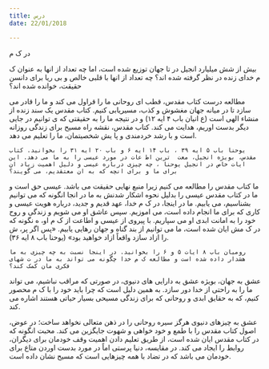 ```yaml
---
title: درس
date: 22/01/2018

---
```


در ک م

بیش از شش میلیارد انجیل در  تا  جهان توزیع شده است، اما چه تعداد از انها به عنوان ک م خدای زنده در نظر گرفته شده اند؟ چه تعداد از انها با قلبی خالص و بی ریا برای دانسن حقیقت، خوانده شده اند؟

مطالعه درست کتاب مقدس، قطب  ای روحانی ما را قراول می کند و ما را قادر می سازد تا در میانه جهان مغشوش و کذب، مسیریابی کنیم. کتاب مقدس یک سند زنده از منشاء الهی است (ع انیان باب ۴ ایه ۱۲) و در نتیجه ما را به حقیقتی که  ی توانیم در جایی دیگر بدست اوریم، هدایت می کند. کتاب مقدس، نقشه راه مسیح برای زندگی روزانه است و با رشد خردمندی و پا یش شخصیتمان، ما را تعلیم می دهد.

`یوحنا باب ۵ ایه ۳۹ ، باب ١۴ ایه ۶ و باب ۲۰ ایه ۳١ را بخوانید. کتاب مقدس، بویژه انجیل، معت  ترین اط عات در مورد عیسی را به ما می دهد. این ایات خاص در انجیل یوحنا ، چه چیزی درباره عیسی و دلیل اهمیت زیاد ان برای ما و برای انچه که به ان معتقدیم، می گویند؟`

ما کتاب مقدس را مطالعه می کنیم زیرا منبع نهایی حقیقت می باشد. عیسی حق است و ما در کتاب مقدس عیسی را بدلیل نحوه اشکار شدنش به ما در انجا انگونه که می توانیم بشناسیم، می یابیم. ما در اینجا، در ک م خدا، عهد قدیم و جدید، درباره هویت عیسی و کاری که برای ما انجام داده است، می اموزیم. سپس عاشق او می شویم و زندگی و روح خود را به امانت ابدی او می سپاریم. با پیروی از عیسی و اطاعت از ک م او، ه نگونه که در ک مش  ایان شده است، ما می توانیم از بند گناه و جهان رهایی یابیم. «پس اگر پر، ش  را ازاد سازد واقعاً ازاد خواهید بود» (یوحنا باب ۸ ایه ۳۶).

`رومیان باب ۸ ایات ۵ و ۶ را بخوانید. در اینجا نسبت به چه چیزی به ما هشدار داده شده است و مطالعه ک م خدا چگونه می تواند به ما در ت شهای فکری مان کمک کند؟`

عشق به جهان، بویژه عشق به دارایی های دنیوی، در صورتی که مراقب نباشیم، می تواند ما را به راحتی از خدا دور سازد. به همین دلیل است که چرا باید خود را با ک م محصور کنیم، که به حقایق ابدی و روحانی که برای زندگی مسیحی بسیار حیاتی هستند اشاره می کند.

عشق به چیزهای دنیوی هرگز سیره روحانی را در ذهن متعالی نخواهد ساخت؛ در عوض، اصول کتاب مقدس را با طمع و خود خواهی و شهوت جایگزین می کند. محبت انگونه که در کتاب مقدس  ایان شده است، از طریق تعلیم دادن اهمیت وقف خودمان برای دیگران، روابط را ایجاد می کند. در مقایسه، دنیا پرستی  اماً در مورد بدست اوردن متاع برای خودمان می باشد که در تضاد با همه چیزهایی است که مسیح نشان داده است.